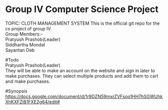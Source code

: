 # Group IV Computer Science Project
TOPIC: CLOTH MANAGEMENT SYSTEM
This is the official git repo for the cs project of group IV.  
Group Members:-  
Pratyush Prashob(Leader)  
Siddhartha Mondal  
Sayantan Deb 

#Todo  
Pratyush Prashob(Leader)  
They will be able to make an account on the website and sign in later to make purchases.
They can select multiple products and add them to cart and make purchases.


#Synopsis
https://docs.google.com/document/d/1r9DZN59mxrZVFsoo1HH7hSGWUhkXhKXFZiB1FXE2g64/edit#

